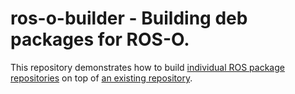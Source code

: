 # ros-o-builder - Building deb packages for ROS-O.

This repository demonstrates how to build [individual ROS package repositories](https://github.com/v4hn/ros-o-overlay/blob/main/sources.repos) on top of [an existing repository](https://github.com/v4hn/ros-o-overlay/blob/main/.github/workflows/build-overlay.yaml#L13).
